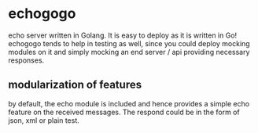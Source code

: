 # echogogo
echo server written in Golang. It is easy to deploy as it is written in Go! echogogo tends to help in testing as well, since you could deploy mocking modules on it and simply mocking an end server / api providing necessary responses.

## modularization of features
by default, the echo module is included and hence provides a simple echo feature on the received messages. The respond could be in the form of json, xml or plain test.

